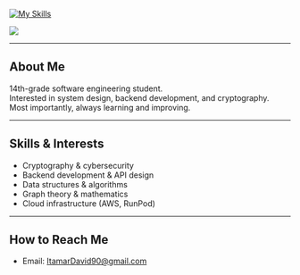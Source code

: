 [![My Skills](https://skillicons.dev/icons?i=python,java,go,c,cs,cmake,fastapi,mysql,redis,aws,docker,arch,git,vscode)](https://skillicons.dev)


![](https://github-readme-stats.vercel.app/api/top-langs/?username=Itapit&theme=holi&hide_border=false&include_all_commits=false&count_private=false&layout=compact&hide=css)

---

## About Me
14th-grade software engineering student.<br>
Interested in system design, backend development, and cryptography.<br>
Most importantly, always learning and improving.

---

## Skills & Interests
- Cryptography & cybersecurity
- Backend development & API design
- Data structures & algorithms
- Graph theory & mathematics
- Cloud infrastructure (AWS, RunPod)

---

## How to Reach Me
- Email: ItamarDavid90@gmail.com
